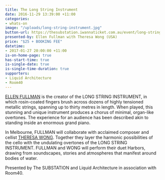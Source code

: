 ```yaml
---
title: The Long String Instrument
date: 2016-11-29 13:39:00 +11:00
categories:
- whats-on
image: "/uploads/long-string-instrument.jpg"
button-url: https://thesubstation.iwannaticket.com.au/event/long-string-instrument-MTE5MjU
presented-by: Ellen Fullman with Theresa Wong (USA)
price: "$25 + BOOKING FEE"
datetime:
- 2017-01-27 20:00:00 +11:00
is-on-home-page: true
has-start-time: true
is-single-date: true
is-single-time-duration: true
supporters:
- Liquid Architecture
- Room40
---
```


[ELLEN FULLMAN](http://ellenfullman.com/] ) is the creator of the LONG STRING INSTRUMENT, in which rosin-coated fingers brush across dozens of highly tensioned metallic strings, spanning up to thirty metres in length. When played, this stunning and unique instrument produces a chorus of minimal, organ-like overtones. The experience for an audience has been described akin to standing inside an enormous grand piano.  

In Melbourne, FULLMAN will collaborate with acclaimed composer and cellist [THERESA WONG](http://www.theresawong.org/). Together they layer the harmonic possibilities of the cello with the undulating overtones of the LONG STRING INSTRUMENT. FULLMAN and WONG will perform their duet Harbors, drawing from soundscapes, stories and atmospheres that manifest around bodies of water.

Presented by The SUBSTATION and Liquid Architecture in association with Room40.
